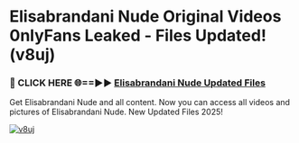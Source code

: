 # Elisabrandani Nude Original Videos 0nlyFans Leaked - Files Updated! (v8uj)

<h3>🔴 CLICK HERE 🌐==►► <a href="https://tinyurl.com/5h6xmrr3" rel="nofollow">Elisabrandani Nude Updated Files</a></h3>

Get Elisabrandani Nude and all content. Now you can access all videos and pictures of Elisabrandani Nude. New Updated Files 2025!

[![v8uj](https://i.imgur.com/KVD873Z.gif)](https://tinyurl.com/5h6xmrr3)
